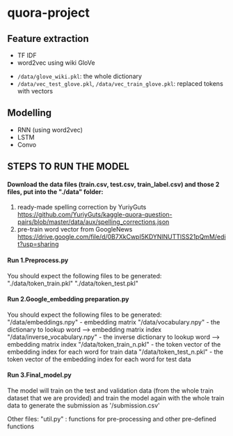 # quora-project

## Feature extraction
  * TF IDF
  * word2vec using wiki GloVe
   - `/data/glove_wiki.pkl`: the whole dictionary
   - `/data/vec_test_glove.pkl`, `/data/vec_train_glove.pkl`: replaced tokens with vectors
  
## Modelling
  * RNN (using word2vec)
  * LSTM 
  * Convo
  
  
## STEPS TO RUN THE MODEL

#### Download the data files (train.csv, test.csv, train_label.csv) and those 2 files, put into the "./data" folder:
  1. ready-made spelling correction by YuriyGuts
  https://github.com/YuriyGuts/kaggle-quora-question-pairs/blob/master/data/aux/spelling_corrections.json
  2. pre-train word vector from GoogleNews
  https://drive.google.com/file/d/0B7XkCwpI5KDYNlNUTTlSS21pQmM/edit?usp=sharing

#### Run 1.Preprocess.py
  You should expect the following files to be generated:
	"./data/token_train.pkl"
	"./data/token_test.pkl"

#### Run 2.Google_embedding preparation.py 
  You should expect the following files to be generated:
	"/data/embeddings.npy" - embedding matrix
	"/data/vocabulary.npy" - the dictionary to lookup word --> embedding matrix index
	"/data/inverse_vocabulary.npy" - the inverse dictionary to lookup word --> embedding matrix index
	"/data/token_train_n.pkl" - the token vector of the embedding index for each word for train data
	"/data/token_test_n.pkl" - the token vector of the embedding index for each word for test data

#### Run 3.Final_model.py
  The model will train on the test and validation data (from the whole train dataset that we are provided) and
  train the model again with the whole train data to generate the submission as '/submission.csv'

Other files:
 "util.py" : functions for pre-processing and other pre-defined functions
